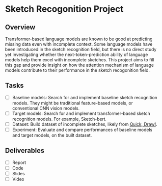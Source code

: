 # Sketch Recogonition Project

## Overview

Transformer-based language models are known to be good at predicting missing data even with incomplete context. Some language models have been introduced in the sketch recognition field, but there is no direct study yet investigating whether the next-token-prediction ability of language models help them excel with incomplete sketches. This project aims to fill this gap and provide insight on how the attention mechanism of language models contribute to their performance in the sketch recogonition field.

## Tasks

- [ ] Baseline models: Search for and implement baseline sketch recognition models. They might be traditional feature-based models, or conventional CNN vision models.
- [ ] Target models: Search for and implement transformer-based sketch recognition models. For example, Sketch-bert.
- [ ] Dataset: Build dataset of incomplete sketches, likely from [Quick, Draw!](https://quickdraw.withgoogle.com/).
- [ ] Experiment: Evaluate and compare performances of baseline models and target models, on the built dataset.

## Deliverables

- [ ] Report
- [ ] Code
- [ ] Slides
- [ ] Video
